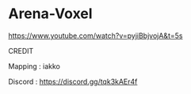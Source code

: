 # Arena-Voxel

https://www.youtube.com/watch?v=pyjiBbjvojA&t=5s

CREDIT

Mapping : iakko

Discord : https://discord.gg/tqk3kAEr4f
